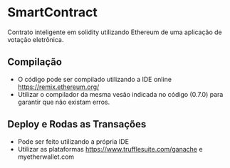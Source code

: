 # SmartContract

Contrato inteligente em solidity utilizando Ethereum de uma aplicação de votação eletrônica.

## Compilação
- O código pode ser compilado utilizando a IDE online https://remix.ethereum.org/
- Utilizar o compilador da mesma vesão indicada no código (0.7.0) para garantir que não existam erros.

## Deploy e Rodas as Transações
- Pode ser feito utilizando a própria IDE
- Utilizar as plataformas https://www.trufflesuite.com/ganache e myetherwallet.com 

